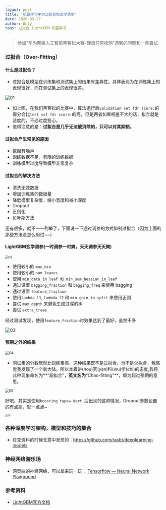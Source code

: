 ```yaml
---
layout: post
title: '机器学习中的过拟合和玄学调参'
date: 2020-03-27
author: Only
tags: 过拟合 LightGBM 机器学习
---
```


> 参加"华为网络人工智能黑客松大赛-硬盘异常检测"遇到的问题和一些尝试

### 过拟合（Over-Fitting）

#### 什么是过拟合？

* 过拟合是模型在训练集和测试集上的结果有差异性，具体表现为在训练集上的表现很好，而在测试集上的表现很差。

<img src="http://onlywyj.gitee.io/image_bed/blog/2020-03-27-01.png" alt="01"  />

* 如上图，在我们黑客松的比赛中，算法运行后`validation set fdr score:`的得分会比`test set fdr score:`的高。但是两者如果相差不大的话，拟合就是适度的，不必过度担心。
* 值得注意的是：**过拟合是几乎无法被消除的，只可以对其抑制。**

#### 过拟合产生常见的原因

* 数据有噪声
* 训练数据不足，有限的训练数据
* 训练模型过度导致模型非常复杂

#### 过拟合的解决方法

* 清洗无效数据
* 增加训练集的数据量
* 降低模型复杂度，缩小宽度和减小深度
* Dropout
* 正则化
* 贝叶斯方法

还有很多，就不一一列举了，下面说一下通过调参的方式抑制过拟合（因为上面的那些方法没怎么用过~~）

#### LightGBM玄学调参(一时调参一时爽，天天调参天天爽)

<img src="http://onlywyj.gitee.io/image_bed/blog/2020-03-27-02.png" alt="02" style="zoom: 67%;" />

* 使用较小的 `max_bin`
* 使用较小的 `num_leaves`
* 使用 `min_data_in_leaf 和 min_sum_hessian_in_leaf`
* 通过设置 `bagging_fraction` 和 `bagging_freq` 来使用 bagging
* 通过设置 `feature_fraction `
* 使用`lambda_l1`, `lambda_l2` 和 `min_gain_to_split` 来使用正则
* 尝试 `max_depth` 来避免生成过深的树
* 尝试 `extra_trees`

经过测试发现，使用`feature_fraction`时效果达到了最好，虽然不多

![03](http://onlywyj.gitee.io/image_bed/blog/2020-03-27-03.png)

#### 预期之外的结果

<img src="http://onlywyj.gitee.io/image_bed/blog/2020-03-27-04.png" alt="04" style="zoom:80%;" />

* 测试集的分数居然比训练集高，这种结果既不是过拟合，也不是欠拟合，我感觉我发现了一个新大陆。所以本着讲(hou)究(yan)科(wu)学(chi)的态度,我将此种现象命名为**“超拟合”**，英文名为**“Chao-fitting”**，即为超过预期的意思。

<img src="http://onlywyj.gitee.io/image_bed/blog/2020-03-27-05.png" alt="05" style="zoom:80%;" />

好吧，其实是使用`boosting_type='dart'`后出现的这种情况，Dropout参数设置的有点高，就一点点~

<img src="http://onlywyj.gitee.io/image_bed/blog/2020-03-27-06.png" alt="06" style="zoom: 50%;" />

### 各种深度学习架构，模型和技巧的集合

* 在查资料的时候无意中发现的：https://github.com/rasbt/deeplearning-models

### 神经网络游乐场

* 网页端的神经网络，可以拿来玩一玩： [Tensorflow — Neural Network Playground](http://playground.tensorflow.org/#activation=tanh&batchSize=10&dataset=circle&regDataset=reg-plane&learningRate=0.03&regularizationRate=0&noise=0&networkShape=4,2&seed=0.90370&showTestData=false&discretize=false&percTrainData=50&x=true&y=true&xTimesY=false&xSquared=false&ySquared=false&cosX=false&sinX=false&cosY=false&sinY=false&collectStats=false&problem=classification&initZero=false&hideText=false)

### 参考资料

* [LightGBM官方文档](https://lightgbm.readthedocs.io/en/latest/)

